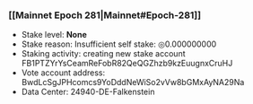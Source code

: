 ### [[Mainnet Epoch 281|Mainnet#Epoch-281]]
* Stake level: **None**
* Stake reason: Insufficient self stake: ◎0.000000000
* Staking activity: creating new stake account FB1PTZYrYsCeamReFobR82QeQGZhzb9kzEuugnxCruHJ
* Vote account address: BwdLcSgJPHcomcs9YoDddNeWiSo2vVw8bGMxAyNA29Na
* Data Center: 24940-DE-Falkenstein